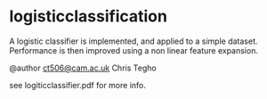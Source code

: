 # logisticclassification

A logistic classifier is implemented, and applied to a simple dataset. Performance is then improved using a non linear feature
expansion.

@author ct506@cam.ac.uk Chris Tegho

see logiticclassifier.pdf for more info.
